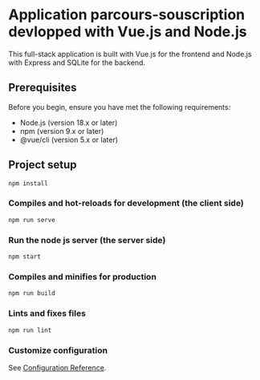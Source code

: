 # Application parcours-souscription devlopped with Vue.js and Node.js 
This full-stack application is built with Vue.js for the frontend and Node.js with Express and SQLite for the backend.

## Prerequisites

Before you begin, ensure you have met the following requirements:

- Node.js (version 18.x or later)
- npm (version 9.x or later)
- @vue/cli (version 5.x or later)

## Project setup
```
npm install
```

### Compiles and hot-reloads for development (the client side)
```
npm run serve
```

### Run the node js server (the server side)
```
npm start
```

### Compiles and minifies for production
```
npm run build
```

### Lints and fixes files
```
npm run lint
```

### Customize configuration
See [Configuration Reference](https://cli.vuejs.org/config/).
